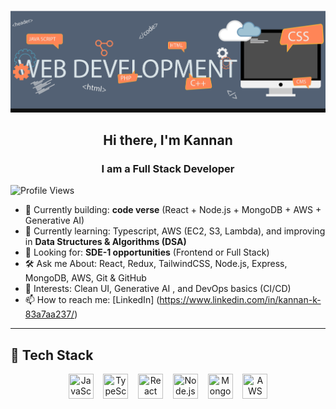 <!-- Banner -->
![My Banner](https://raw.githubusercontent.com/kannan126/kannan126/main/assets/my-banner.png)

<h2 align="center">Hi there, I'm Kannan</h2>
<h3 align="center">I am a Full Stack Developer</h3>

<!-- Profile Views (left aligned) -->
![Profile Views](https://komarev.com/ghpvc/?username=kannan126&label=Profile%20views&color=0e75b6&style=flat)

<!-- What I'm Doing -->
- 🔭 Currently building: **code verse** (React + Node.js + MongoDB + AWS + Generative AI)  
- 🌱 Currently learning: Typescript, AWS (EC2, S3, Lambda), and improving in **Data Structures & Algorithms (DSA)**  
- 💼 Looking for: **SDE-1 opportunities** (Frontend or Full Stack)  
- 🛠️ Ask me About: React, Redux, TailwindCSS, Node.js, Express, MongoDB, AWS, Git & GitHub  
- 🧠 Interests: Clean UI, Generative AI , and DevOps basics (CI/CD)   
- 📫 How to reach me: [LinkedIn] (https://www.linkedin.com/in/kannan-k-83a7aa237/)

---

## 🚀 Tech Stack

<p align="center">
  <img src="https://cdn.jsdelivr.net/gh/devicons/devicon/icons/javascript/javascript-original.svg" title="JavaScript" width="40" height="40" />
  &nbsp;&nbsp;
  <img src="https://cdn.jsdelivr.net/gh/devicons/devicon/icons/typescript/typescript-original.svg" title="TypeScript" width="40" height="40" />
  &nbsp;&nbsp;
  <img src="https://cdn.jsdelivr.net/gh/devicons/devicon/icons/react/react-original.svg" title="React" width="40" height="40" />
  &nbsp;&nbsp;
  <img src="https://cdn.jsdelivr.net/gh/devicons/devicon/icons/nodejs/nodejs-original.svg" title="Node.js" width="40" height="40" />
  &nbsp;&nbsp;
  <img src="https://cdn.jsdelivr.net/gh/devicons/devicon/icons/mongodb/mongodb-original.svg" title="MongoDB" width="40" height="40" />
  &nbsp;&nbsp;
  <img src="https://cdn.jsdelivr.net/npm/simple-icons@v9/icons/amazonaws.svg" title="AWS" width="40" height="40" />
</p>

